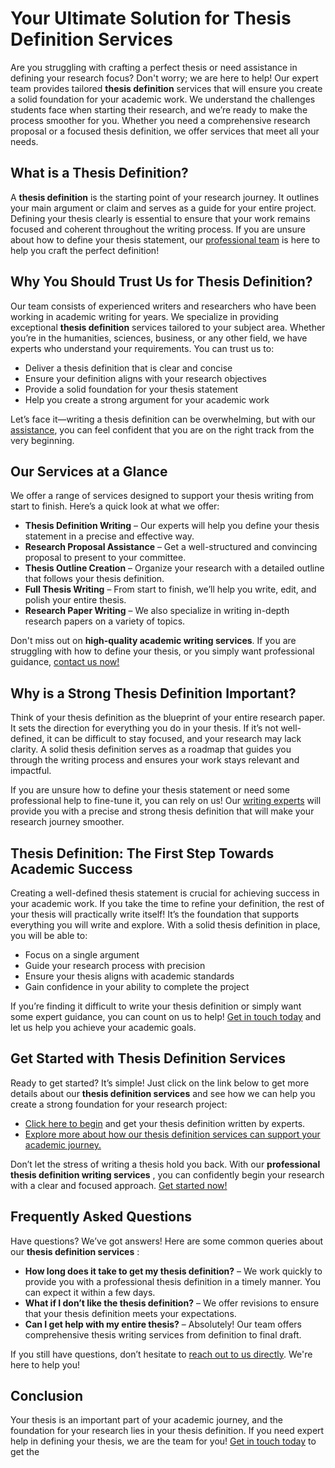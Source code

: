 # Your Ultimate Solution for Thesis Definition Services

Are you struggling with crafting a perfect thesis or need assistance in defining your research focus? Don't worry; we are here to help! Our expert team provides tailored **thesis definition** services that will ensure you create a solid foundation for your academic work. We understand the challenges students face when starting their research, and we’re ready to make the process smoother for you. Whether you need a comprehensive research proposal or a focused thesis definition, we offer services that meet all your needs.

## What is a Thesis Definition?

A **thesis definition** is the starting point of your research journey. It outlines your main argument or claim and serves as a guide for your entire project. Defining your thesis clearly is essential to ensure that your work remains focused and coherent throughout the writing process. If you are unsure about how to define your thesis statement, our [professional team](https://tinyurl.com/topessay?keyword=thesis+definiton "Thesis Definition Services") is here to help you craft the perfect definition!

## Why You Should Trust Us for Thesis Definition?

Our team consists of experienced writers and researchers who have been working in academic writing for years. We specialize in providing exceptional **thesis definition** services tailored to your subject area. Whether you’re in the humanities, sciences, business, or any other field, we have experts who understand your requirements. You can trust us to:

- Deliver a thesis definition that is clear and concise
- Ensure your definition aligns with your research objectives
- Provide a solid foundation for your thesis statement
- Help you create a strong argument for your academic work

Let’s face it—writing a thesis definition can be overwhelming, but with our [assistance](https://tinyurl.com/topessay?keyword=thesis+definiton "Thesis Definition Assistance"), you can feel confident that you are on the right track from the very beginning.

## Our Services at a Glance

We offer a range of services designed to support your thesis writing from start to finish. Here’s a quick look at what we offer:

- **Thesis Definition Writing** – Our experts will help you define your thesis statement in a precise and effective way.
- **Research Proposal Assistance** – Get a well-structured and convincing proposal to present to your committee.
- **Thesis Outline Creation** – Organize your research with a detailed outline that follows your thesis definition.
- **Full Thesis Writing** – From start to finish, we’ll help you write, edit, and polish your entire thesis.
- **Research Paper Writing** – We also specialize in writing in-depth research papers on a variety of topics.

Don't miss out on **high-quality academic writing services**. If you are struggling with how to define your thesis, or you simply want professional guidance, [contact us now!](https://tinyurl.com/topessay?keyword=thesis+definiton "Contact Us for Thesis Definition Services")

## Why is a Strong Thesis Definition Important?

Think of your thesis definition as the blueprint of your entire research paper. It sets the direction for everything you do in your thesis. If it’s not well-defined, it can be difficult to stay focused, and your research may lack clarity. A solid thesis definition serves as a roadmap that guides you through the writing process and ensures your work stays relevant and impactful.

If you are unsure how to define your thesis statement or need some professional help to fine-tune it, you can rely on us! Our [writing experts](https://tinyurl.com/topessay?keyword=thesis+definiton "Thesis Definition Assistance") will provide you with a precise and strong thesis definition that will make your research journey smoother.

## Thesis Definition: The First Step Towards Academic Success

Creating a well-defined thesis statement is crucial for achieving success in your academic work. If you take the time to refine your definition, the rest of your thesis will practically write itself! It’s the foundation that supports everything you will write and explore. With a solid thesis definition in place, you will be able to:

- Focus on a single argument
- Guide your research process with precision
- Ensure your thesis aligns with academic standards
- Gain confidence in your ability to complete the project

If you’re finding it difficult to write your thesis definition or simply want some expert guidance, you can count on us to help! [Get in touch today](https://tinyurl.com/topessay?keyword=thesis+definiton "Expert Thesis Definition Writing") and let us help you achieve your academic goals.

## Get Started with Thesis Definition Services

Ready to get started? It’s simple! Just click on the link below to get more details about our **thesis definition services** and see how we can help you create a strong foundation for your research project:

- [Click here to begin](https://tinyurl.com/topessay?keyword=thesis+definiton "Start Your Thesis Definition Today") and get your thesis definition written by experts.
- [Explore more about how our thesis definition services can support your academic journey.](https://tinyurl.com/topessay?keyword=thesis+definiton "Learn More About Thesis Definition Services")

Don’t let the stress of writing a thesis hold you back. With our **professional thesis definition writing services** , you can confidently begin your research with a clear and focused approach. [Get started now!](https://tinyurl.com/topessay?keyword=thesis+definiton "Get Thesis Definition Help Now")

## Frequently Asked Questions

Have questions? We’ve got answers! Here are some common queries about our **thesis definition services** :

- **How long does it take to get my thesis definition?** – We work quickly to provide you with a professional thesis definition in a timely manner. You can expect it within a few days.
- **What if I don’t like the thesis definition?** – We offer revisions to ensure that your thesis definition meets your expectations.
- **Can I get help with my entire thesis?** – Absolutely! Our team offers comprehensive thesis writing services from definition to final draft.

If you still have questions, don’t hesitate to [reach out to us directly](https://tinyurl.com/topessay?keyword=thesis+definiton "Contact Us for Thesis Definition Services"). We're here to help you!

## Conclusion

Your thesis is an important part of your academic journey, and the foundation for your research lies in your thesis definition. If you need expert help in defining your thesis, we are the team for you! [Get in touch today](https://tinyurl.com/topessay?keyword=thesis+definiton "Get Professional Thesis Definition Assistance") to get the
